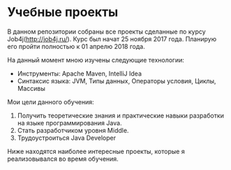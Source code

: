 # Учебные проекты

В данном репозитории собраны все проекты сделанные по курсу Job4j(http://job4j.ru/). Курс был начат 25 ноября 2017 года. Планирую его пройти полностью к 01 апрелю 2018 года.

На данный момент мною изучены следующие технологии:

- Инструменты: Apache Maven, IntelliJ Idea
- Синтаксис языка: JVM, Типы данных, Операторы условия, Циклы, Массивы

Мои цели данного обучения:

1. Получить теоретические знания и практические навыки разработки на языке программирования Java. 
2. Стать разработчиком уровня Middle. 
3. Трудоустроиться Java Developer

Ниже находятся наиболее интересные проекты, которые я реализовывался во время обучения.

